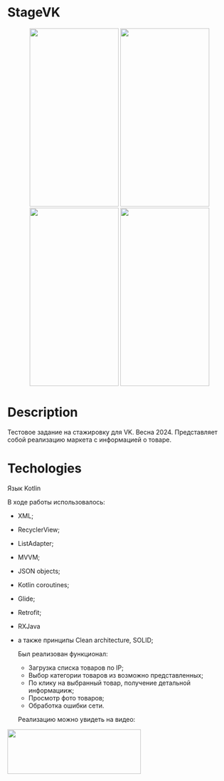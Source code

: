# StageVK

<p align="center">
   <img src="https://i.imgur.com/WsbWF64.jpg" width="200" height ="400">
   <img src="https://i.imgur.com/4NCvO9C.jpg" width="200" height ="400">
   <img src="https://i.imgur.com/K5KODPr.jpg" width="200" height ="400">
   <img src="https://i.imgur.com/sxuRmLf.jpg" width="200" height ="400">
</p>

# Description

Тестовое задание  на стажировку для VK. Весна 2024.
Представляет собой реализацию маркета с информацией о товаре.

# Techologies

Язык Kotlin

В ходе работы использовалось:
- XML;
- RecyclerView;
- ListAdapter;
- MVVM;
- JSON objects;
- Kotlin coroutines;
- Glide;
- Retrofit;
- RXJava
- а также принципы Clean architecture, SOLID;

  Был реализован функционал:
  - Загрузка списка товаров по IP;
  - Выбор категории товаров из возможно представленных;
  - По клику на выбранный товар, получение детальной информацииж;
  - Просмотр фото товаров;
  - Обработка ошибки сети.

  Реализацию можно увидеть на видео:

[<img src="https://i.imgur.com/XVSCF5a.jpg" width="300" height ="100" >](https://youtube.com/shorts/sNQ8c6zHmzM)
